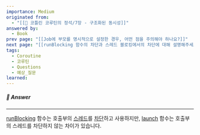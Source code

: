 ```yaml
---
importance: Medium
originated from:
  - "[[📘 코틀린 코루틴의 정석/7장 - 구조화된 동시성]]"
answered by:
  - Book
prev page: "[[Job에 부모를 명시적으로 설정한 경우, 어떤 점을 주의해야 하나요?]]"
next page: "[[runBlocking 함수의 차단과 스레드 블로킹에서의 차단에 대해 설명해주세요.]]"
tags:
  - Coroutine
  - 코루틴
  - Questions
  - 예상_질문
learned:
---
```

##### 💬 Answer
---
[runBlocking](runBlocking.md) 함수는 호출부의 [스레드](스레드.md)를 [차단](차단.md)하고 사용하지만, [launch](CoroutineScope.launch.md) 함수는 호출부의 스레드를 차단하지 않는 차이가 있습니다.
